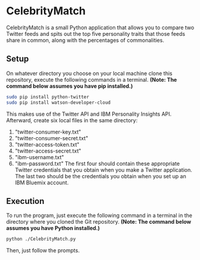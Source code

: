 # CelebrityMatch
CelebrityMatch is a small Python application that allows you to compare two Twitter feeds and spits out the top five personality traits that those feeds share in common, along with the percentages of commonalities.

## Setup
On whatever directory you choose on your local machine clone this repository, execute the following commands in a terminal. **__(Note: The command below assumes you have pip installed.)__**
```sh
sudo pip install python-twitter
sudo pip install watson-developer-cloud
```
This makes use of the Twitter API and IBM Personality Insights API.
Afterward, create six local files in the same directory:
1) "twitter-consumer-key.txt"
2) "twitter-consumer-secret.txt"
3) "twitter-access-token.txt"
4) "twitter-access-secret.txt"
5) "ibm-username.txt"
6) "ibm-password.txt"
The first four should contain these appropriate Twitter credentials that you obtain when you make a Twitter application. The last two should be the credentials you obtain when you set up an IBM Bluemix account.

## Execution
To run the program, just execute the following command in a terminal in the directory where you cloned the Git repository. **__(Note: The command below assumes you have Python installed.)__**
```sh
python ./CelebrityMatch.py
```
Then, just follow the prompts.